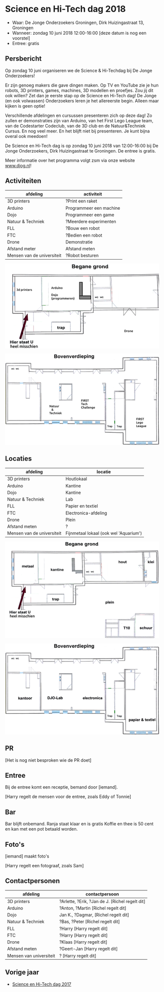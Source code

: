 # Science en Hi-Tech dag 2018

 * Waar: De Jonge Onderzoekers Groningen, Dirk Huizingastraat 13, Groningen
 * Wanneer: zondag 10 juni 2018 12:00-16:00 [deze datum is nog een voorstel]
 * Entree: gratis

## Persbericht

Op zondag 10 juni organiseren we de Science & Hi-Techdag bij De Jonge Onderzoekers!

Er zijn genoeg makers die gave dingen maken. Op TV en YouTube zie je hun robots, 3D printers, games, machines, 3D modellen en proefjes. Zou jij dit ook willen? Zet dan je eerste stap op de Science en Hi-Tech dag! De Jonge (en ook volwassen) Onderzoekers leren je het allereerste begin. Alleen maar kijken is geen optie!

Verschillende afdelingen en cursussen presenteren zich op deze dag! Zo zullen er demonstraties zijn van Arduino, van het First Lego League team, van de Codestarter Codeclub, van de 3D club en de Natuur&Techniek Cursus. En nog veel meer. En het blijft niet bij presenteren. Je kunt bijna overal ook meedoen! 

De Science en Hi-Tech dag is op zondag 10 juni 2018 van 12:00-16:00 bij De Jonge Onderzoekers, Dirk Huizingastraat te Groningen. De entree is gratis.

Meer informatie over het programma volgt zsm via onze website www.djog.nl!

## Activiteiten

afdeling|activiteit
---|---
3D printers|?Print een raket
Arduino|Programmeer een machine
Dojo|Programmeer een game
Natuur & Techniek|?Meerdere experimenten
FLL|?Bouw een robot
FTC|?Bedien een robot
Drone|Demonstratie
Afstand meter|Afstand meten
Mensen van de universiteit|?Robot besturen

![Activiteiten begane grond](begane_grond_activiteiten.png)

![Activiteiten boven](boven_activiteiten.png)

## Locaties

afdeling|locatie
---|---
3D printers|Houtlokaal
Arduino|Kantine
Dojo|Kantine
Natuur & Techniek|Lab
FLL|Papier en textiel
FTC|Electronica-afdeling
Drone|Plein
Afstand meten|?
Mensen van de universiteit|Fijnmetaal lokaal (ook wel 'Aquarium')

![Activiteiten begane grond](begane_grond.png)

![Activiteiten boven](boven.png)

## PR

[Het is nog niet besproken wie de PR doet]

## Entree

Bij de entree komt een receptie, bemand door [iemand].

[Harry regelt de mensen voor de entree, zoals Eddy of Tonnie]

## Bar

Bar blijft onbemand.
Ranja staat klaar en is gratis
Koffie en thee is 50 cent en kan met een pot betaald worden.

## Foto's

[iemand] maakt foto's

[Harry regelt een fotograaf, zoals Sam]

## Contactpersonen

afdeling|contactpersoon
---|---
3D printers|?Arlette, ?Erik, ?Jan de J. [Richel regelt dit]
Arduino|?Anton, ?Martin [Richel regelt dit]
Dojo|Jan K., ?Dagmar,  [Richel regelt dit]
Natuur & Techniek|?Bas, ?Peter  [Richel regelt dit]
FLL|?Harry [Harry regelt dit]
FTC|?Harry [Harry regelt dit]
Drone|?Klaas [Harry regelt dit]
Afstand meten|?Geert-Jan [Harry regelt dit]
Mensen van universiteit|? [Harry regelt dit]

## Vorige jaar

 * [Science en Hi-Tech dag 2017](https://github.com/richelbilderbeek/science_en_hi-tech_dag_2017)

